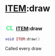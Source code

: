 # [ITEM](../item/README.md):draw

### <img src="../../.gitbook/assets/client.png" width="32" height="32" /> [ITEM](../item/README.md):draw

```lua
void ITEM:draw()
```

Called every draw<br>
